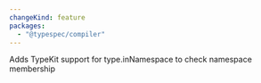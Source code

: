 ```yaml
---
changeKind: feature
packages:
  - "@typespec/compiler"
---
```


Adds TypeKit support for type.inNamespace to check namespace membership